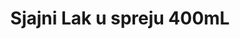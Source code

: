 ---
layout: product
title: "Sjajni Lak u spreju 400mL"
price: "1100" 
desc: "Lak u spreju – mat"
img_path: "/assets/img/AK1012.webp"
brand: "AK"
available: true
special_offer: true
new: false
soon: false
cat: "070000"
subcat: "070200"
subsubcat: "070201"
sifra: "AK1012"
popular: false
---